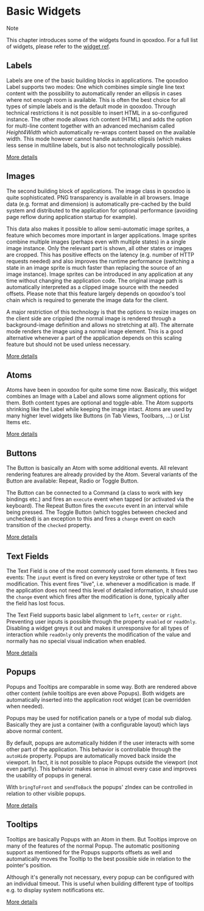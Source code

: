 # Basic Widgets

<div class="note">

<div class="admonition-title">

Note

</div>

This chapter introduces some of the widgets found in qooxdoo. For a full
list of widgets, please refer to the [widget ref](widget_ref.md).

</div>

## Labels

Labels are one of the basic building blocks in applications. The qooxdoo
Label supports two modes: One which combines simple single line text
content with the possibility to automatically render an ellipsis in
cases where not enough room is available. This is often the best choice
for all types of simple labels and is the default mode in qooxdoo.
Through technical restrictions it is not possible to insert HTML in a
so-configured instance. The other mode allows rich content (HTML) and
adds the option for multi-line content together with an advanced
mechanism called *Height4Width* which automatically re-wraps content
based on the available width. This mode however cannot handle automatic
ellipsis (which makes less sense in multiline labels, but is also not
technologically possible).

[More details](label.md)

## Images

The second building block of applications. The image class in qooxdoo is
quite sophisticated. PNG transparency is available in all browsers.
Image data (e.g. format and dimension) is automatically pre-cached by
the build system and distributed to the application for optional
performance (avoiding page reflow during application startup for
example).

This data also makes it possible to allow semi-automatic image sprites,
a feature which becomes more important in larger applications. Image
sprites combine multiple images (perhaps even with multiple states) in a
single image instance. Only the relevant part is shown, all other states
or images are cropped. This has positive effects on the latency (e.g.
number of HTTP requests needed) and also improves the runtime
performance (switching a state in an image sprite is much faster than
replacing the source of an image instance). Image sprites can be
introduced in any application at any time without changing the
application code. The original image path is automatically interpreted
as a clipped image source with the needed offsets. Please note that this
feature largely depends on qooxdoo's tool chain which is required to
generate the image data for the client.

A major restriction of this technology is that the options to resize
images on the client side are crippled (the normal image is rendered
through a background-image definition and allows no stretching at all).
The alternate mode renders the image using a normal image element. This
is a good alternative whenever a part of the application depends on this
scaling feature but should not be used unless necessary.

[More details](image.md)

## Atoms

Atoms have been in qooxdoo for quite some time now. Basically, this
widget combines an Image with a Label and allows some alignment options
for them. Both content types are optional and toggle-able. The Atom
supports shrinking like the Label while keeping the image intact. Atoms
are used by many higher level widgets like Buttons (in Tab Views,
Toolbars, ...) or List Items etc.

[More details](atom.md)

## Buttons

The Button is basically an Atom with some additional events. All
relevant rendering features are already provided by the Atom. Several
variants of the Button are available: Repeat, Radio or Toggle Button.

The Button can be connected to a Command (a class to work with key
bindings etc.) and fires an `execute` event when tapped (or activated
via the keyboard). The Repeat Button fires the `execute` event in an
interval while being pressed. The Toggle Button (which toggles between
checked and unchecked) is an exception to this and fires a `change`
event on each transition of the `checked` property.

[More details](button.md)

## Text Fields

The Text Field is one of the most commonly used form elements. It fires
two events: The `input` event is fired on every keystroke or other type
of text modification. This event fires "live", i.e. whenever a
modification is made. If the application does not need this level of
detailed information, it should use the `change` event which fires after
the modification is done, typically after the field has lost focus.

The Text Field supports basic label alignment to `left`, `center` or
`right`. Preventing user inputs is possible through the property
`enabled` or `readOnly`. Disabling a widget greys it out and makes it
unresponsive for all types of interaction while `readOnly` only prevents
the modification of the value and normally has no special visual
indication when enabled.

[More details](textfield.md)

## Popups

Popups and Tooltips are comparable in some way. Both are rendered above
other content (while tooltips are even above Popups). Both widgets are
automatically inserted into the application root widget (can be
overridden when needed).

Popups may be used for notification panels or a type of modal sub
dialog. Basically they are just a container (with a configurable layout)
which lays above normal content.

By default, popups are automatically hidden if the user interacts with
some other part of the application. This behavior is controllable
through the `autoHide` property. Popups are automatically moved back
inside the viewport. In fact, it is not possible to place Popups outside
the viewport (not even partly). This behavior makes sense in almost
every case and improves the usability of popups in general.

With `bringToFront` and `sendToBack` the popups' zIndex can be
controlled in relation to other visible popups.

[More details](popup.md)

## Tooltips

Tooltips are basically Popups with an Atom in them. But Tooltips improve
on many of the features of the normal Popup. The automatic positioning
support as mentioned for the Popups supports offsets as well and
automatically moves the Tooltip to the best possible side in relation to
the pointer's position.

Although it's generally not necessary, every popup can be configured
with an individual timeout. This is useful when building different type
of tooltips e.g. to display system notifications etc.

[More details](tooltip.md)
